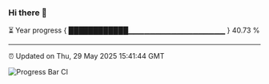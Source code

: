 ### Hi there 👋

⏳ Year progress { ████████████▁▁▁▁▁▁▁▁▁▁▁▁▁▁▁▁▁▁ } 40.73 %

---

⏰ Updated on Thu, 29 May 2025 15:41:44 GMT

![Progress Bar CI](https://github.com/IshwaranRudhara/GIT-ACTION/workflows/Progress%20Bar%20CI/badge.svg)
